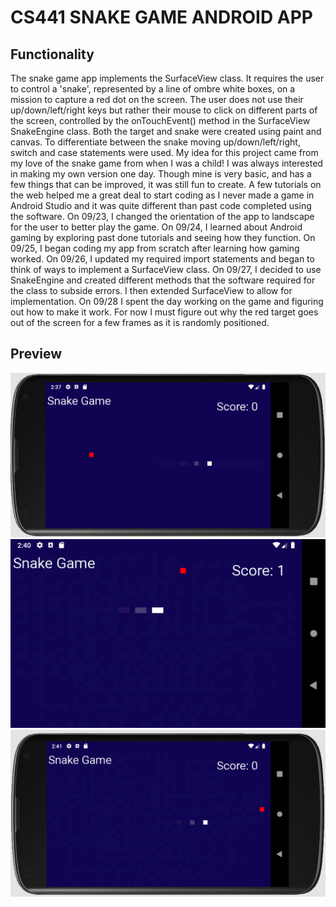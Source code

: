 # CS441 SNAKE GAME ANDROID APP

## Functionality

The snake game app implements the SurfaceView class. It requires the user to control a 'snake', represented by a line of ombre white boxes, on a mission to capture a red dot on the screen. The user does not use their up/down/left/right keys but rather their mouse to click on different parts of the screen, controlled by the onTouchEvent() method in the SurfaceView SnakeEngine class. Both the target and snake were created using paint and canvas. To differentiate between the snake moving up/down/left/right, switch and case statements were used. My idea for this project came from my love of the snake game from when I was a child! I was always interested in making my own version one day. Though mine is very basic, and has a few things that can be improved, it was still fun to create. A few tutorials on the web helped me a great deal to start coding as I never made a game in Android Studio and it was quite different than past code completed using the software. On 09/23, I changed the orientation of the app to landscape for the user to better play the game. On 09/24, I learned about Android gaming by exploring past done tutorials and seeing how they function. On 09/25, I began coding my app from scratch after learning how gaming worked. On 09/26, I updated my required import statements and began to think of ways to implement a SurfaceView class. On 09/27, I decided to use SnakeEngine and created different methods that the software required for the class to subside errors. I then extended SurfaceView to allow for implementation. On 09/28 I spent the day working on the game and figuring out how to make it work. For now I must figure out why the red target goes out of the screen for a few frames as it is randomly positioned.

## Preview

![Score0](score0.png)
![Score1](score1.png)
![TargetChanged](changetargetspot.png)


